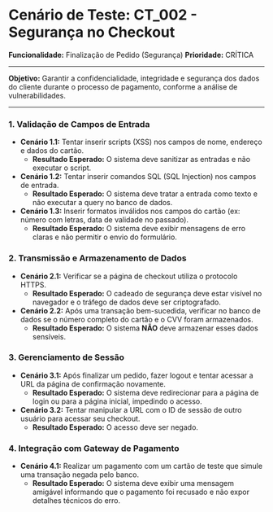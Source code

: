 # Cenário de Teste: CT_002 - Segurança no Checkout

**Funcionalidade:** Finalização de Pedido (Segurança)
**Prioridade:** CRÍTICA

---

**Objetivo:** Garantir a confidencialidade, integridade e segurança dos dados do cliente durante o processo de pagamento, conforme a análise de vulnerabilidades.

---

### 1. Validação de Campos de Entrada
- **Cenário 1.1:** Tentar inserir scripts (XSS) nos campos de nome, endereço e dados do cartão.
  - **Resultado Esperado:** O sistema deve sanitizar as entradas e não executar o script.
- **Cenário 1.2:** Tentar inserir comandos SQL (SQL Injection) nos campos de entrada.
  - **Resultado Esperado:** O sistema deve tratar a entrada como texto e não executar a query no banco de dados.
- **Cenário 1.3:** Inserir formatos inválidos nos campos do cartão (ex: número com letras, data de validade no passado).
  - **Resultado Esperado:** O sistema deve exibir mensagens de erro claras e não permitir o envio do formulário.

### 2. Transmissão e Armazenamento de Dados
- **Cenário 2.1:** Verificar se a página de checkout utiliza o protocolo HTTPS.
  - **Resultado Esperado:** O cadeado de segurança deve estar visível no navegador e o tráfego de dados deve ser criptografado.
- **Cenário 2.2:** Após uma transação bem-sucedida, verificar no banco de dados se o número completo do cartão e o CVV foram armazenados.
  - **Resultado Esperado:** O sistema **NÃO** deve armazenar esses dados sensíveis.

### 3. Gerenciamento de Sessão
- **Cenário 3.1:** Após finalizar um pedido, fazer logout e tentar acessar a URL da página de confirmação novamente.
  - **Resultado Esperado:** O sistema deve redirecionar para a página de login ou para a página inicial, impedindo o acesso.
- **Cenário 3.2:** Tentar manipular a URL com o ID de sessão de outro usuário para acessar seu checkout.
  - **Resultado Esperado:** O acesso deve ser negado.

### 4. Integração com Gateway de Pagamento
- **Cenário 4.1:** Realizar um pagamento com um cartão de teste que simule uma transação negada pelo banco.
  - **Resultado Esperado:** O sistema deve exibir uma mensagem amigável informando que o pagamento foi recusado e não expor detalhes técnicos do erro.
